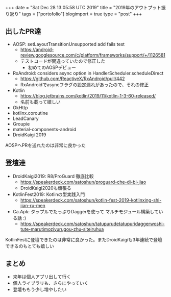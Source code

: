 +++
date = "Sat Dec 28 13:05:58 UTC 2019"
title = "2019年のアウトプット振り返り"
tags = ["portofolio"]
blogimport = true
type = "post"
+++


## 出したPR達

- AOSP: setLayoutTransitionUnsupported add fails test
    - https://android-review.googlesource.com/c/platform/frameworks/support/+/1126581
    - テストコードが間違っていたので修正した
        - 初めてのAOSPデビュー
- RxAndroid: considers async option in HandlerScheduler.scheduleDirect
    - https://github.com/ReactiveX/RxAndroid/pull/442
    - RxAndroidでasyncフラグの設定漏れがあったので、それの修正
- Kotlin
    - https://blog.jetbrains.com/kotlin/2019/11/kotlin-1-3-60-released/
    - 名前も載って嬉しい
- OkHttp
- kotlinx.coroutine
- LeadCanary
- Groupie
- material-components-android
- DroidKaigi 2019

AOSPへPRを送れたのは非常に良かった


## 登壇達

- DroidKaigi2019: R8/ProGuard 徹底比較
    - https://speakerdeck.com/satoshun/proguard-che-di-bi-jiao
    - DroidKaigi2020も頑張る
- KotlinFest2019: Kotlinの型実践入門
    - https://speakerdeck.com/satoshun/kotlin-fest-2019-kotlinxing-shi-jian-ru-men
- Ca.Apk: タップルでたっぷりDaggerを使って マルチモジュール構築している話 :)
    - https://speakerdeck.com/satoshun/tatupurudetatupuridaggerwoshi-tute-marutimoziyurugou-zhu-siteiruhua

KotlinFestに登壇できたのは非常に良かった。またDroidKaigiも3年連続で登壇できるのもとても嬉しい


## まとめ

- 来年は個人アプリ出して行く
- 個人ライブラリも、さらにやっていく
- 登壇ももう少し増やしたい
